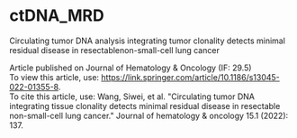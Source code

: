 # ctDNA_MRD
Circulating tumor DNA analysis integrating tumor clonality detects minimal residual disease in resectablenon-small-cell lung cancer <br>

Article published on Journal of Hematology & Oncology (IF: 29.5) <br>
To view this article, use: https://link.springer.com/article/10.1186/s13045-022-01355-8. <br>
To cite this article, use: Wang, Siwei, et al. "Circulating tumor DNA integrating tissue clonality detects minimal residual disease in resectable non-small-cell lung cancer." Journal of hematology & oncology 15.1 (2022): 137. <br>
